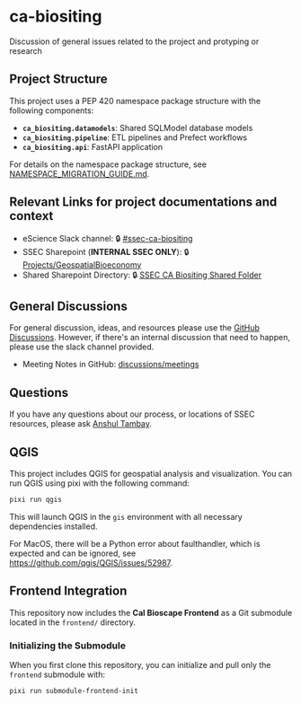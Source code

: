 # ca-biositing

Discussion of general issues related to the project and protyping or research

## Project Structure

This project uses a PEP 420 namespace package structure with the following
components:

- **`ca_biositing.datamodels`**: Shared SQLModel database models
- **`ca_biositing.pipeline`**: ETL pipelines and Prefect workflows
- **`ca_biositing.api`**: FastAPI application

For details on the namespace package structure, see
[NAMESPACE_MIGRATION_GUIDE.md](NAMESPACE_MIGRATION_GUIDE.md).

## Relevant Links for project documentations and context

- eScience Slack channel: 🔒
  [#ssec-ca-biositing](https://escience-institute.slack.com/archives/C098GJCTTFE)
- SSEC Sharepoint (**INTERNAL SSEC ONLY**): 🔒
  [Projects/GeospatialBioeconomy](https://uwnetid.sharepoint.com/:f:/r/sites/og_ssec_escience/Shared%20Documents/Projects/GeospatialBioeconomy?csf=1&web=1&e=VBUGQG)
- Shared Sharepoint Directory: 🔒
  [SSEC CA Biositing Shared Folder](https://uwnetid.sharepoint.com/:f:/r/sites/og_ssec_escience/Shared%20Documents/Projects/GeospatialBioeconomy/SSEC%20CA%20Biositing%20Shared%20Folder?csf=1&web=1&e=p5wBel)

## General Discussions

For general discussion, ideas, and resources please use the
[GitHub Discussions](https://github.com/uw-ssec/ca-biositing/discussions).
However, if there's an internal discussion that need to happen, please use the
slack channel provided.

- Meeting Notes in GitHub:
  [discussions/meetings](https://github.com/uw-ssec/ca-biositing/discussions/categories/meetings)

## Questions

If you have any questions about our process, or locations of SSEC resources,
please ask [Anshul Tambay](https://github.com/atambay37).

## QGIS

This project includes QGIS for geospatial analysis and visualization. You can
run QGIS using pixi with the following command:

```bash
pixi run qgis
```

This will launch QGIS in the `gis` environment with all necessary dependencies
installed.

For MacOS, there will be a Python error about faulthandler, which is expected
and can be ignored, see https://github.com/qgis/QGIS/issues/52987.

## Frontend Integration

This repository now includes the **Cal Bioscape Frontend** as a Git submodule
located in the `frontend/` directory.

### Initializing the Submodule

When you first clone this repository, you can initialize and pull only the
`frontend` submodule with:

```bash
pixi run submodule-frontend-init
```
